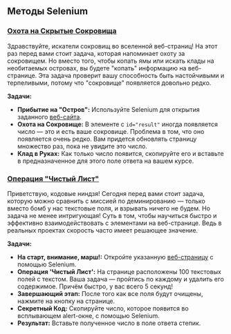 ## Методы Selenium

### [Охота на Скрытые Сокровища](https://github.com/vypiemzalyubov/qa-automation/blob/main/Selenium/Selenium%20Python/2.%20Selenium%20methods/task_1.py)

Здравствуйте, искатели сокровищ во вселенной веб-страниц! На этот раз перед вами стоит задача, которая напоминает охоту за сокровищем. Но вместо того, чтобы копать ямы или искать клады на необитаемых островах, вы будете "копать" информацию на веб-странице. Эта задача проверит вашу способность быть настойчивыми и терпеливыми, потому что "сокровище" появляется довольно редко.

**Задачи:**
- **Прибытие на "Остров":** Используйте Selenium для открытия заданного [веб-сайта](https://parsinger.ru/methods/1/index.html).
- **Охота на Сокровище:** В элементе с `id="result"` иногда появляется число — это и есть ваше сокровище. Проблема в том, что оно появляется очень редко. Вам придется обновлять страницу множество раз, пока не увидите это число.
- **Клад в Руках:** Как только число появится, скопируйте его и вставьте в предназначенное для этого поле ответа на вашем курсе.

### [Операция "Чистый Лист"]()

Приветствую, кодовые ниндзя! Сегодня перед вами стоит задача, которую можно сравнить с миссией по деминированию — только вместо бомб у нас текстовые поля, и взрывать ничего не будем. Но задача не менее интригующая! Суть в том, чтобы научиться быстро и эффективно взаимодействовать с элементами на веб-странице. Ведь в реальных проектах скорость часто имеет решающее значение.

**Задачи:**
- **На старт, внимание, марш!:** Откройте указанную [веб-страницу](https://parsinger.ru/selenium/5.5/1/1.html) с помощью Selenium. 
- **Операция 'Чистый Лист':** На странице расположены 100 текстовых полей с текстом. Ваша задача — пройтись по каждому и удалить его содержимое. Причём быстро, у вас всего 5 секунд!
- **Завершающий этап:** После того как все поля будут очищены, нажмите на кнопку на странице.
- **Секретный Код:** Скопируйте число, которое появится во всплывающем alert-окне, с помощью Selenium.
- **Результат:** Вставьте полученное число в поле ответа степик.